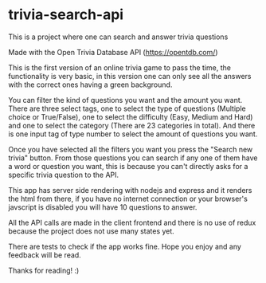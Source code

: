 # trivia-search-api
This is a project where one can search and answer trivia questions

Made with the Open Trivia Database API (https://opentdb.com/)

This is the first version of an online trivia game to pass the time,
the functionality is very basic, in this version one can only see all 
the answers with the correct ones having a green background.

You can filter the kind of questions you want and the amount you want.
There are three select tags, one to select the type of questions (Multiple 
choice or True/False), one to select the difficulty (Easy, Medium and Hard) 
and one to select the category (There are 23 categories in total). And there 
is one input tag of type number to select the amount of questions you want.

Once you have selected all the filters you want you press the "Search new 
trivia" button. From those questions you can search if any one of them have 
a word or question you want, this is because you can't directly asks for a 
specific trivia question to the API.

This app has server side rendering with nodejs and express and it renders 
the html from there, if you have no internet connection or your browser's 
javscript is disabled you will have 10 questions to answer. 

All the API calls are made in the client frontend and there is no use of 
redux because the project does not use many states yet.

There are tests to check if the app works fine.
Hope you enjoy and any feedback will be read.

Thanks for reading! :)
